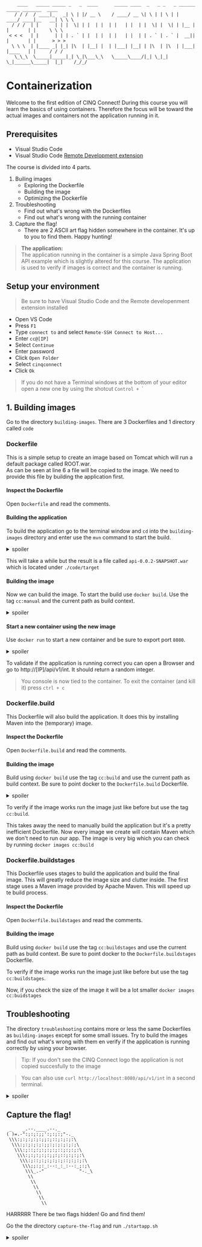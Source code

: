         ____   _____ _____ _   _  ____      _____ ____  _   _ _   _ ______ _____ _______  ____   
       / / /  / ____|_   _| \ | |/ __ \    / ____/ __ \| \ | | \ | |  ____/ ____|__   __| \ \ \  
      / / /  | |      | | |  \| | |  | |  | |   | |  | |  \| |  \| | |__ | |       | |     \ \ \ 
     < < <   | |      | | | . ` | |  | |  | |   | |  | | . ` | . ` |  __|| |       | |      > > >
      \ \ \  | |____ _| |_| |\  | |__| |  | |___| |__| | |\  | |\  | |___| |____   | |     / / / 
       \_\_\  \_____|_____|_| \_|\___\_\   \_____\____/|_| \_|_| \_|______\_____|  |_|    /_/_/  
# Containerization
Welcome to the first edition of CINQ Connect! During this course you will learn the basics of using containers. Therefore the focus will be toward the actual images and containers not the application running in it. 

## Prerequisites
- Visual Studio Code
- Visual Studio Code [Remote Development extension](https://marketplace.visualstudio.com/items?itemName=ms-vscode-remote.vscode-remote-extensionpack)

The course is divided into 4 parts.
1. Builing images
    * Exploring the Dockerfile
    * Building the image
    * Optimizing the Dockerfile
2. Troubleshooting
    * Find out what's wrong with the Dockerfiles
    * Find out what's wrong with the running container 
3. Capture the flag!
    * There are 2 ASCII art flag hidden somewhere in the container. It's up to you to find them. Happy hunting!

> **The application:**  
> The application running in the container is a simple Java Spring Boot API example which is slightly altered for this course. The application is used to verify if images is correct and the container is running. 

## Setup your environment
> Be sure to have Visual Studio Code and the Remote developenment extension installed
- Open VS Code
- Press `F1`
- Type `connect to` and select `Remote-SSH Connect to Host...`
- Enter `cc@[IP]`
- Select `Continue`
- Enter password
- Click `Open Folder`
- Select `cinqconnect`
- Click `Ok`
> If you do not have a Terminal windows at the bottom of your editor open a new one by using the shotcut `Control + `\`

## 1. Building images
Go to the directory `building-images`. There are 3 Dockerfiles and 1 directory called `code`

### Dockerfile
This is a simple setup to create an image based on Tomcat which will run a default package called ROOT.war.  
As can be seen at line 6 a file will be copied to the image. We need to provide this file by building the application first.

#### Inspect the Dockerfile
Open `Dockerfile` and read the comments.

#### Building the application  
To build the application go to the terminal window and `cd` into the `building-images` directory and enter use the `mvn` command to start the build.

<details><summary>spoiler</summary>

```shell
cd building-images
mvn clean install
```

</details>

This will take a while but the result is a file called `api-0.0.2-SNAPSHOT.war` which is located under `./code/target` 

#### Building the image
Now we can build the image. To start the build use `docker build`. Use the tag `cc:manual` and the current path as build context.

<details><summary>spoiler</summary>

```shell
docker build -t cc:manual .
``` 

</details>

#### Start a new container using the new image
Use `docker run` to start a new container and be sure to export port `8080`.

<details><summary>spoiler</summary>

```shell
docker run -p 8080:8080 cc:manual
``` 

</details>

To validate if the application is running correct you can open a Browser and go to http://[IP]/api/v1/int. It should return a random integer.  

> You console is now tied to the container. To exit the container (and kill it) press `ctrl + c`  

### Dockerfile.build
This Dockerfile will also build the application. It does this by installing Maven into the (temporary) image.

#### Inspect the Dockerfile
Open `Dockerfile.build` and read the comments.

#### Building the image
Build using `docker build` use the tag `cc:build` and use the current path as build context. Be sure to point docker to the `Dockerfile.build` Dockerfile.

<details><summary>spoiler</summary>

```shell
docker build -t cc:build -f Dockerfile.build .
```

</details>

To verify if the image works run the image just like before but use the tag `cc:build`.  

This takes away the need to manually build the application but it's a pretty inefficient Dockerfile. Now every image we create will contain Maven which we don't need to run our app. The image is very big which you can check by running `docker images cc:build`

### Dockerfile.buildstages
This Dockerfile uses stages to build the application and build the final image. This will greatly reduce the image size and clutter inside. The first stage uses a Maven image provided by Apache Maven. This will speed up te build process.

#### Inspect the Dockerfile
Open `Dockerfile.buildstages` and read the comments.

#### Building the image
Build using `docker build` use the tag `cc:buildstages` and use the current path as build context. Be sure to point docker to the `Dockerfile.buildstages` Dockerfile.  

To verify if the image works run the image just like before but use the tag `cc:buildstages`. 

Now, if you check the size of the image it will be a lot smaller `docker images cc:buidstages`

## Troubleshooting
The directory `troubleshooting` contains more or less the same Dockerfiles as `building-images` except for some small issues. Try to build the images and find out what's wrong with them en verify if the application is running correctly by using your browser.
> Tip: If you don't see the CINQ Connect logo the application is not copied succesfully to the image

> You can also use `curl http://localhost:8080/api/v1/int` in a second terminal.

<details><summary>spoiler</summary>
  
    - 1945
    - Docker: Where am I?
    - I run Arch btw
    - Get of the stage!

</details>

## Capture the flag!
     _    _.--.____.--._
    ( )=.-":;:;:;;':;:;:;"-._
     \\\:;:;:;:;:;;:;::;:;:;:\
      \\\:;:;:;:;:;;:;:;:;:;:;\
       \\\:;::;:;:;:;:;::;:;:;:\
        \\\:;:;:;:;:;;:;::;:;:;:\
         \\\:;::;:;:;:;:;::;:;:;:\
          \\\;;:;:_:--:_:_:--:_;:;\
           \\\_.-"             "-._\
            \\
             \\
              \\
               \\
                \\
                 \\
HARRRRR There be two flags hidden! Go and find them!  

Go the the directory `capture-the-flag` and run `./startapp.sh`

<details><summary>spoiler</summary>

    - I will bash that coconut out of the tree!
    - Arrrr what are those random numbers?
    - I'd rather look at me plunder instead of code!

</details>